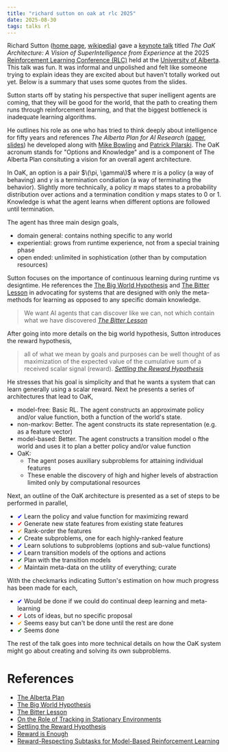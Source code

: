 ```yaml
---
title: "richard sutton on oak at rlc 2025"
date: 2025-08-30
tags: talks rl
---
```


Richard Sutton ([home page](http://incompleteideas.net/), [wikipedia](https://en.wikipedia.org/wiki/Richard_S._Sutton))
gave a [keynote talk](https://www.youtube.com/watch?v=dEweRR7tQqg) 
titled *The OaK Architecture: A Vision of SuperIntelligence from Experience*
at the 2025 [Reinforcement Learning Conference (RLC)](https://rl-conference.cc/index.html)
held at the [University of Alberta](https://www.ualberta.ca/en/science/about-us/facilities/index.html).
This talk was fun. 
It was informal and unpolished and felt like someone trying to explain ideas they are excited about but haven't totally worked out yet. Below is a summary that uses some quotes from the slides.

Sutton starts off by stating his perspective that super inelligent agents are coming, 
that they will be good for the world, 
that the path to creating them runs through reinforcement learning,
and that the biggest bottleneck is inadequate learning algorithms.

He outlines his role as one who has tried to think deeply about intelligence for fifty years
and references *The Alberta Plan for AI Research* 
([paper](https://arxiv.org/abs/2208.11173), [slides](http://www.incompleteideas.net/Talks/AlbertaPlan.pdf))
he developed along with 
[Mike Bowling](https://webdocs.cs.ualberta.ca/~bowling/) and 
[Patrick Pilarski](https://sites.ualberta.ca/~pilarski/).
The OaK acronum stands for "Options and Knowledge" and is a component of The Alberta Plan 
consituting a vision for an overall agent architecture.

In OaK, an option is a pair $\(\pi, \gamma\)$ where $\pi$ is a policy (a way of behaving)
and $\gamma$ is a termination condiation (a way of terminating the behavior).
Slightly more technically, a policy $\pi$ maps states to a probability distribution over actions
and a termination condition $\gamma$ maps states to 0 or 1.
Knowledge is what the agent learns when different options are followed until termination.

The agent has three main design goals,

* domain general: contains nothing specific to any world
* experiential: grows from runtime experience, not from a special training phase
* open ended: unlimited in sophistication (other than by computation resources)

Sutton focuses on the importance of continuous learning during runtime vs designtime.
He references the 
[The Big World Hypothesis](https://openreview.net/forum?id=Sv7DazuCn8) and 
[The Bitter Lesson](http://www.incompleteideas.net/IncIdeas/BitterLesson.html)
in advocating for systems that are designed with only the meta-methods for learning
as opposed to any specific domain knowledge.

> We want AI agents that can discover like we can, not which contain what we have discovered
> <cite>[The Bitter Lesson](http://www.incompleteideas.net/IncIdeas/BitterLesson.html)</cite>

After going into more details on the big world hypothesis, Sutton introduces the reward hypothesis,

> all of what we mean by goals and purposes can be well thought of as maximization of the expected value of the cumulative sum of a received scalar signal (reward).
> <cite>[Settling the Reward Hypothesis](https://arxiv.org/abs/2212.10420)</cite>

He stresses that his goal is simplicity and that he wants a system that can learn generally using a scalar reward.
Next he presents a series of architectures that lead to OaK,

* model-free: Basic RL. The agent constructs an approximate policy and/or value function, both a function of the world's state.
* non-markov: Better. The agent constructs its state representation (e.g. as a feature vector)
* model-based: Better. The agent constructs a transition model o fthe world and uses it to plan a better policy and/or value function
* OaK:
  * The agent poses auxiliary subproblems for attaining individual features
  * These enable the discovery of high and higher levels of abstraction limited only by computational resources


Next, an outline of the OaK architecture is presented as a set of steps to be performed in parallel,

* <span style="color: blue;">✔</span> Learn the policy and value function for maximizing reward
* <span style="color: red;">✔</span> Generate new state features from existing state features
* <span style="color: orange;">✔</span> Rank-order the features
* <span style="color: green;">✔</span> Create subproblems, one for each highly-ranked feature
* <span style="color: blue;">✔</span> Learn solutions to subproblems (options and sub-value functions)
* <span style="color: blue;">✔</span> Learn transition models of the options and actions
* <span style="color: green;">✔</span> Plan with the transition models
* <span style="color: orange;">✔</span> Maintain meta-data on the utility of everything; curate


With the checkmarks indicating Sutton's estimation on how much progress has been made for each,

* <span style="color: blue;">✔</span> Would be done if we could do continual deep learning and meta-learning
* <span style="color: red;">✔</span> Lots of ideas, but no specific proposal
* <span style="color: orange;">✔</span> Seems easy but can't be done until the rest are done
* <span style="color: green;">✔</span> Seems done

The rest of the talk goes into more technical details on how the OaK system might go about creating and solving its own subproblems.





# References

* [The Alberta Plan](https://arxiv.org/abs/2208.11173)
* [The Big World Hypothesis](https://openreview.net/forum?id=Sv7DazuCn8)
* [The Bitter Lesson](http://www.incompleteideas.net/IncIdeas/BitterLesson.html)
* [On the Role of Tracking in Stationary Environments](https://citeseerx.ist.psu.edu/document?repid=rep1&type=pdf&doi=93be31bc7a0c5cb93cd000a9cfe574cd5f057972)
* [Settling the Reward Hypothesis](https://arxiv.org/abs/2212.10420)
* [Reward is Enough](https://www.sciencedirect.com/science/article/pii/S0004370221000862)
* [Reward-Respecting Subtasks for Model-Based Reinforcement Learning](https://arxiv.org/abs/2202.03466)